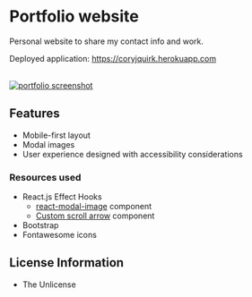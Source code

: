 # Portfolio website
Personal website to share my contact info and work.

Deployed application: https://coryjquirk.herokuapp.com

<br>
<a href="https://coryjquirk.herokuapp.com"><img src="https://raw.githubusercontent.com/coryjquirk/portfolio/master/client/public/assets/images/demo.gif" alt="portfolio screenshot"/></a>

## Features
* Mobile-first layout
* Modal images
* User experience designed with accessibility considerations

### Resources used
* React.js Effect Hooks
    * [react-modal-image](https://github.com/aautio/react-modal-image) component
    * [Custom scroll arrow](https://medium.com/better-programming/create-a-scroll-to-top-arrow-using-react-hooks-18586890fedc) component
* Bootstrap
* Fontawesome icons

## License Information
* The Unlicense


